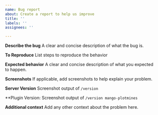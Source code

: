 ```yaml
---
name: Bug report
about: Create a report to help us improve
title: ''
labels: ''
assignees: ''

---
```


**Describe the bug**
A clear and concise description of what the bug is.

**To Reproduce**
List steps to reproduce the behavior

**Expected behavior**
A clear and concise description of what you expected to happen.

**Screenshots**
If applicable, add screenshots to help explain your problem.

**Server Version**
Screenshot output of `/version`

**Plugin Version:
Screenshot output of `/version mango-plotmines`

**Additional context**
Add any other context about the problem here.
